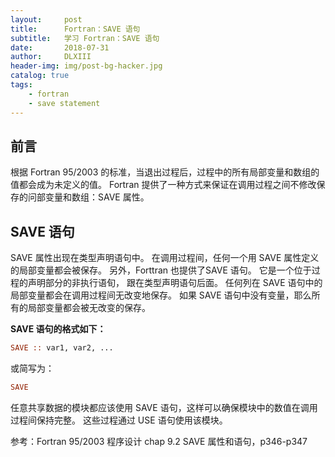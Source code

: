 ```yaml
---
layout:     post
title:      Fortran：SAVE 语句
subtitle:   学习 Fortran：SAVE 语句
date:       2018-07-31
author:     DLXIII
header-img: img/post-bg-hacker.jpg
catalog: true
tags:
    - fortran
    - save statement
---
```



## 前言

根据 Fortran 95/2003 的标准，当退出过程后，过程中的所有局部变量和数组的值都会成为未定义的值。
Fortran 提供了一种方式来保证在调用过程之间不修改保存的问部变量和数组：SAVE 属性。


<!--more-->


## SAVE 语句

SAVE 属性出现在类型声明语句中。
在调用过程间，任何一个用 SAVE 属性定义的局部变量都会被保存。
另外，Forttran 也提供了SAVE 语句。
它是一个位于过程的声明部分的非执行语旬， 跟在类型声明语句后面。
任何列在 SAVE 语句中的局部变量都会在调用过程间无改变地保存。
如果 SAVE 语句中没有变量，耶么所有的局部变量都会被无改变的保存。

**SAVE 语句的格式如下：**

~~~ fortran
SAVE :: var1, var2, ...
~~~

或简写为：

~~~ fortran
SAVE
~~~

任意共享数据的模块都应该使用 SAVE 语句，这样可以确保模块中的数值在调用过程间保持完整。
这些过程通过 USE 语句使用该模块。

参考：Fortran 95/2003 程序设计
chap 9.2 SAVE 属性和语句，p346-p347